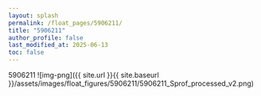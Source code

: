 ```yaml
---
layout: splash
permalink: /float_pages/5906211/
title: "5906211"
author_profile: false
last_modified_at: 2025-06-13
toc: false
---
```

 
5906211
![img-png]({{ site.url }}{{ site.baseurl }}/assets/images/float_figures/5906211/5906211_Sprof_processed_v2.png)
